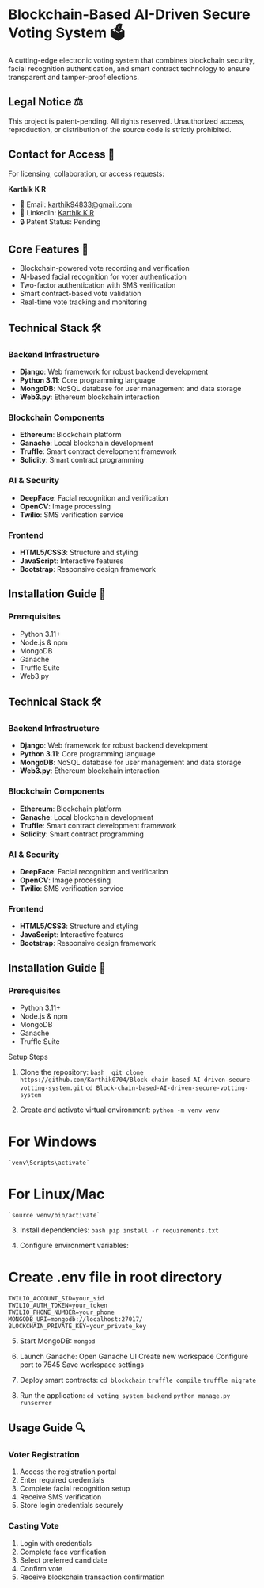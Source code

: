 # Blockchain-Based AI-Driven Secure Voting System 🗳️

A cutting-edge electronic voting system that combines blockchain security, facial recognition authentication, and smart contract technology to ensure transparent and tamper-proof elections.

## Legal Notice ⚖️
This project is patent-pending. All rights reserved. Unauthorized access, reproduction, or distribution of the source code is strictly prohibited.

## Contact for Access 📧
For licensing, collaboration, or access requests:

**Karthik K R**
- 📧 Email: karthik94833@gmail.com
- 💼 LinkedIn: [Karthik K R](https://www.linkedin.com/in/karthik-k-r-37bb52244/)
- 🔒 Patent Status: Pending


## Core Features 🔐
- Blockchain-powered vote recording and verification
- AI-based facial recognition for voter authentication
- Two-factor authentication with SMS verification
- Smart contract-based vote validation
- Real-time vote tracking and monitoring

## Technical Stack 🛠️

### Backend Infrastructure
- **Django**: Web framework for robust backend development
- **Python 3.11**: Core programming language
- **MongoDB**: NoSQL database for user management and data storage
- **Web3.py**: Ethereum blockchain interaction

### Blockchain Components
- **Ethereum**: Blockchain platform
- **Ganache**: Local blockchain development
- **Truffle**: Smart contract development framework
- **Solidity**: Smart contract programming

### AI & Security
- **DeepFace**: Facial recognition and verification
- **OpenCV**: Image processing
- **Twilio**: SMS verification service

### Frontend
- **HTML5/CSS3**: Structure and styling
- **JavaScript**: Interactive features
- **Bootstrap**: Responsive design framework

## Installation Guide 📝

### Prerequisites
- Python 3.11+
- Node.js & npm
- MongoDB
- Ganache
- Truffle Suite
- Web3.py

## Technical Stack 🛠️

### Backend Infrastructure
- **Django**: Web framework for robust backend development
- **Python 3.11**: Core programming language
- **MongoDB**: NoSQL database for user management and data storage
- **Web3.py**: Ethereum blockchain interaction

### Blockchain Components
- **Ethereum**: Blockchain platform
- **Ganache**: Local blockchain development
- **Truffle**: Smart contract development framework
- **Solidity**: Smart contract programming

### AI & Security
- **DeepFace**: Facial recognition and verification
- **OpenCV**: Image processing
- **Twilio**: SMS verification service

### Frontend
- **HTML5/CSS3**: Structure and styling
- **JavaScript**: Interactive features
- **Bootstrap**: Responsive design framework

## Installation Guide 📝

### Prerequisites
- Python 3.11+
- Node.js & npm
- MongoDB
- Ganache
- Truffle Suite

Setup Steps

1. Clone the repository:
    `bash  git clone https://github.com/Karthik0704/Block-chain-based-AI-driven-secure-votting-system.git`
    `cd Block-chain-based-AI-driven-secure-votting-system`

2. Create and activate virtual environment:
    `python -m venv venv`
# For Windows
    `venv\Scripts\activate`
# For Linux/Mac
    `source venv/bin/activate`

3. Install dependencies:
    `bash pip install -r requirements.txt`

4. Configure environment variables:
# Create .env file in root directory
    TWILIO_ACCOUNT_SID=your_sid
    TWILIO_AUTH_TOKEN=your_token
    TWILIO_PHONE_NUMBER=your_phone
    MONGODB_URI=mongodb://localhost:27017/
    BLOCKCHAIN_PRIVATE_KEY=your_private_key

5. Start MongoDB:
    `mongod`

6. Launch Ganache:
        Open Ganache UI
        Create new workspace
        Configure port to 7545
        Save workspace settings

7. Deploy smart contracts:
    `cd blockchain`
    `truffle compile`
    `truffle migrate`

8. Run the application:
    `cd voting_system_backend`
    `python manage.py runserver`

## Usage Guide 🔍

### Voter Registration
1. Access the registration portal
2. Enter required credentials
3. Complete facial recognition setup
4. Receive SMS verification
5. Store login credentials securely

### Casting Vote
1. Login with credentials
2. Complete face verification
3. Select preferred candidate
4. Confirm vote
5. Receive blockchain transaction confirmation




